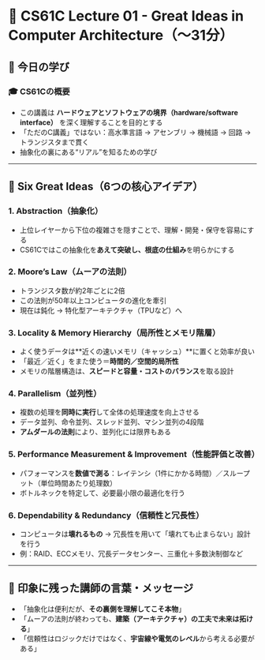 # 📘 CS61C Lecture 01 - Great Ideas in Computer Architecture（〜31分）

## 🧠 今日の学び

### 🎓 CS61Cの概要
- この講義は **ハードウェアとソフトウェアの境界（hardware/software interface）** を深く理解することを目的とする
- 「ただのC講義」ではない：高水準言語 → アセンブリ → 機械語 → 回路 → トランジスタまで貫く
- 抽象化の裏にある“リアル”を知るための学び

---

## 🔑 Six Great Ideas（6つの核心アイデア）

### 1. Abstraction（抽象化）
- 上位レイヤーから下位の複雑さを隠すことで、理解・開発・保守を容易にする
- CS61Cではこの抽象化を**あえて突破し、根底の仕組み**を明らかにする

### 2. Moore’s Law（ムーアの法則）
- トランジスタ数が約2年ごとに2倍
- この法則が50年以上コンピュータの進化を牽引
- 現在は鈍化 → 特化型アーキテクチャ（TPUなど）へ

### 3. Locality & Memory Hierarchy（局所性とメモリ階層）
- よく使うデータは**近くの速いメモリ（キャッシュ）**に置くと効率が良い
- 「最近／近く」をまた使う＝**時間的／空間的局所性**
- メモリの階層構造は、**スピードと容量・コストのバランス**を取る設計

### 4. Parallelism（並列性）
- 複数の処理を**同時に実行**して全体の処理速度を向上させる
- データ並列、命令並列、スレッド並列、マシン並列の4段階
- **アムダールの法則**により、並列化には限界もある

### 5. Performance Measurement & Improvement（性能評価と改善）
- パフォーマンスを**数値で測る**：レイテンシ（1件にかかる時間）／スループット（単位時間あたり処理数）
- ボトルネックを特定して、必要最小限の最適化を行う

### 6. Dependability & Redundancy（信頼性と冗長性）
- コンピュータは**壊れるもの** → 冗長性を用いて「壊れても止まらない」設計を行う
- 例：RAID、ECCメモリ、冗長データセンター、三重化＋多数決制御など

---

## 💬 印象に残った講師の言葉・メッセージ
- 「抽象化は便利だが、**その裏側を理解してこそ本物**」
- 「ムーアの法則が終わっても、**建築（アーキテクチャ）の工夫で未来は拓ける**」
- 「信頼性はロジックだけではなく、**宇宙線や電気のレベル**から考える必要がある」
